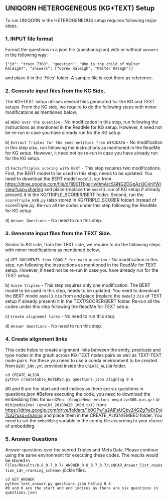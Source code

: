 ## UNIQORN HETEROGENEOUS (KG+TEXT) Setup

To run UNIQORN in the HETEROGENEOUS setup requires following major steps.

### 1. INPUT file format
Format the questions in a json file (questions.json) with or without `answers` in the following way:
```
{"id": "train_7308", "question": "Who is the child of Walter Raleigh?", "answers": ["Carew Raleigh", "Walter Ralegh"]}
```
and place it in the 'Files' folder. A sample file is kept there as reference. 

### 2. Generate input files from the KG Side.
The KG+TEXT setup utilises several files generated for the KG and TEXT setups. From the KG side, we require to do the following steps with minor modifications as mentioned below,

a) ```NERD over the question``` - No modification in this step, run following the instructions as mentioned in the ReadMe for KG setup. However, it need not be re-run in case you have already run for the KG setup.

b) ```Extract Triples for the seed entities from WIKIDATA``` - No modification in this step also, run following the instructions as mentioned in the ReadMe for KG setup. However, it need not be re-run in case you have already run for the KG setup.

c) ```Facts/Triples scoring with BERT``` - This step requires two modifications. First, the BERT model to be used in this step, needs to be updated. You need to download the BERT model `model3.bin` from https://drive.google.com/file/d/1i901TbjejHw0mArcSGNG2DGpAzQC4nYW/view?usp=sharing and place (replace the `model3.bin` of KG setup if already present) it in the KG/TRIPLE_SCORER/BERT folder. Second, run the `scoreTriple_HYB.py` (also stored in KG/TRIPLE_SCORER folder) instead of scoreTriple.py. Re-run all the codes under this step following the ReadMe for KG setup.

d) ```Answer Questions``` - No need to run this step.

### 3. Generate input files from the TEXT Side.
Similar to KG side, from the TEXT side, we require to do the following steps with minor modifications as mentioned below,

a) ```GET DOCUMENTS from GOOGLE for each question``` - No modification in this step, run following the instructions as mentioned in the ReadMe for TEXT setup. However, it need not be re-run in case you have already run for the TEXT setup.

b) ```Score Triples``` - This step requires only one modification. The BERT model to be used in this step, needs to be updated. You need to download the BERT model `model3.bin` from <google drive link> and place (replace the `model3.bin` of TEXT setup if already present) it in the TEXT/SCORER/BERT folder. Re-run all the codes under this step following the ReadMe for TEXT setup.

c) ```Create alignment links``` - No need to run this step.

d) ```Answer Questions``` - No need to run this step.


### 4. Create alignment links
This code helps to create alignment links between the entity, predicate and type nodes in the graph across KG-TEXT nodes pairs as well as TEXT-TEXT node pairs. For these you need to use a conda environment to be created from `BERT_ENV.yml` provided inside the `CREATE_ALIGN` folder.
```
cd CREATE_ALIGN
python createTable_HETERSd.py questions.json alignlog 0 6
```
#0 and 6 are the start and end indices as there are six questions in questions.json
#Before executing the code, you need to download the embedding files for `Word2Vec (GoogleNews-vectors-negative300.bin.gz)` or `Wikipedia2Vec (enwiki_20180420_100d.txt)` from https://drive.google.com/drive/folders/1b0OPw1u2AIFeUQby24GZgTwDrDyi7ciQ?usp=sharing and place them in the CREATE_ALIGN/EMBED folder. You need to set the `embedding` variable in the config file according to your choice of embedding.

### 5. Answer Questions
Answer questions over the scored Triples and Meta Data. Please continue using the same environment for executing these codes. The results would be stored in `Files/Results/0.8_0.7_0.7/_ANSWER_0.8_0.7_0.7/LcQUAD_Answer_list_<question_id>_<ranking_scheme>` pickle files. 
```
cd GET_ANSWER
python test_answer.py questions.json hetlog 0 6
#0 and 6 are the start and end indices as there are six questions in questions.json
```

